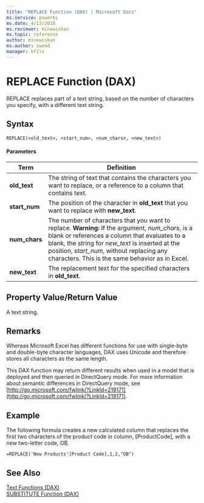 ```yaml
---
title: "REPLACE Function (DAX) | Microsoft Docs"
ms.service: powerbi
ms.date: 4/13/2018
ms.reviewer: minewiskan
ms.topic: reference
author: minewiskan
ms.author: owend
manager: kfile
---
```

# REPLACE Function (DAX)
REPLACE replaces part of a text string, based on the number of characters you specify, with a different text string.  
  
## Syntax  
  
```  
REPLACE(<old_text>, <start_num>, <num_chars>, <new_text>)  
```  
  
#### Parameters  
  
|Term|Definition|  
|--------|--------------|  
|**old_text**|The string of text that contains the characters you want to replace, or a reference to a column that contains text.|  
|**start_num**|The position of the character in **old_text** that you want to replace with **new_text**.|  
|**num_chars**|The number of characters that you want to replace. **Warning:** If the argument, *num_chars*, is a blank or references a column that evaluates to a blank, the string for *new_text* is inserted at the position, *start_num*, without replacing any characters. This is the same behavior as in Excel.|  
|**new_text**|The replacement text for the specified characters in **old_text**.|  
  
## Property Value/Return Value  
A text string.  
  
## Remarks  
Whereas Microsoft Excel has different functions for use with single-byte and double-byte character languages, DAX uses Unicode and therefore stores all characters as the same length.  
  
This DAX function may return different results when used in a model that is deployed and then queried in DirectQuery mode. For more information about semantic differences in DirectQuery mode, see  [http://go.microsoft.com/fwlink/?LinkId=219171](http://go.microsoft.com/fwlink/?LinkId=219171).  
  
## Example  
The following formula creates a new calculated column that replaces the first two characters of the product code in column, [ProductCode], with a new two-letter code, OB.  
  
```  
=REPLACE('New Products'[Product Code],1,2,"OB")  
```  
  
## See Also  
[Text Functions &#40;DAX&#41;](text-functions-dax.md)  
[SUBSTITUTE Function &#40;DAX&#41;](substitute-function-dax.md)  
  
